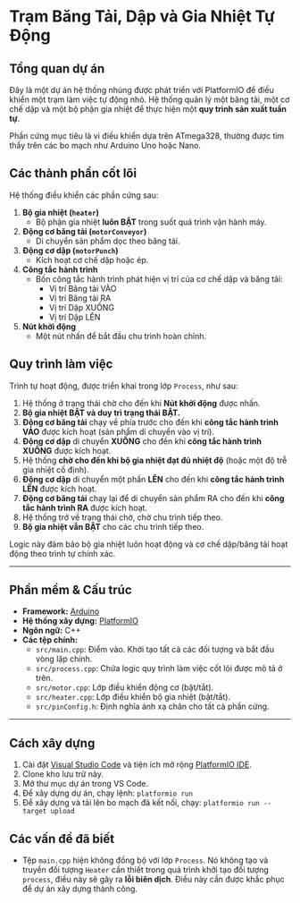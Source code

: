 # Trạm Băng Tải, Dập và Gia Nhiệt Tự Động

## Tổng quan dự án

Đây là một dự án hệ thống nhúng được phát triển với PlatformIO để điều khiển một trạm làm việc tự động nhỏ.
Hệ thống quản lý một băng tải, một cơ chế dập và một bộ phận gia nhiệt để thực hiện một **quy trình sản xuất tuần tự**.

Phần cứng mục tiêu là vi điều khiển dựa trên ATmega328, thường được tìm thấy trên các bo mạch như Arduino Uno hoặc Nano.

## Các thành phần cốt lõi

Hệ thống điều khiển các phần cứng sau:

1.  **Bộ gia nhiệt (`heater`)**
    *   Bộ phận gia nhiệt **luôn BẬT** trong suốt quá trình vận hành máy.
2.  **Động cơ băng tải (`motorConveyor`)**
    *   Di chuyển sản phẩm dọc theo băng tải.
3.  **Động cơ dập (`motorPunch`)**
    *   Kích hoạt cơ chế dập hoặc ép.
4.  **Công tắc hành trình**
    *   Bốn công tắc hành trình phát hiện vị trí của cơ chế dập và băng tải:
        *   Vị trí Băng tải VÀO
        *   Vị trí Băng tải RA
        *   Vị trí Dập XUỐNG
        *   Vị trí Dập LÊN
5.  **Nút khởi động**
    *   Một nút nhấn để bắt đầu chu trình hoàn chỉnh.

## Quy trình làm việc

Trình tự hoạt động, được triển khai trong lớp `Process`, như sau:

1.  Hệ thống ở trạng thái chờ cho đến khi **Nút khởi động** được nhấn.
2.  **Bộ gia nhiệt BẬT và duy trì trạng thái BẬT.**
3.  **Động cơ băng tải** chạy về phía trước cho đến khi **công tắc hành trình VÀO** được kích hoạt (sản phẩm di chuyển vào vị trí).
4.  **Động cơ dập** di chuyển **XUỐNG** cho đến khi **công tắc hành trình XUỐNG** được kích hoạt.
5.  Hệ thống **chờ cho đến khi bộ gia nhiệt đạt đủ nhiệt độ** (hoặc một độ trễ gia nhiệt cố định).
6.  **Động cơ dập** di chuyển một phần **LÊN** cho đến khi **công tắc hành trình LÊN** được kích hoạt.
7.  **Động cơ băng tải** chạy lại để di chuyển sản phẩm RA cho đến khi **công tắc hành trình RA** được kích hoạt.
8.  Hệ thống trở về trạng thái chờ, chờ chu trình tiếp theo.
9.  **Bộ gia nhiệt vẫn BẬT** cho các chu trình tiếp theo.

Logic này đảm bảo bộ gia nhiệt luôn hoạt động và cơ chế dập/băng tải hoạt động theo trình tự chính xác.

---

## Phần mềm & Cấu trúc

*   **Framework:** [Arduino](https://www.arduino.cc/)
*   **Hệ thống xây dựng:** [PlatformIO](https://platformio.org/)
*   **Ngôn ngữ:** C++
*   **Các tệp chính:**
    *   `src/main.cpp`: Điểm vào. Khởi tạo tất cả các đối tượng và bắt đầu vòng lặp chính.
    *   `src/process.cpp`: Chứa logic quy trình làm việc cốt lõi được mô tả ở trên.
    *   `src/motor.cpp`: Lớp điều khiển động cơ (bật/tắt).
    *   `src/heater.cpp`: Lớp điều khiển bộ gia nhiệt (bật/tắt).
    *   `src/pinConfig.h`: Định nghĩa ánh xạ chân cho tất cả phần cứng.

---

## Cách xây dựng

1.  Cài đặt [Visual Studio Code](https://code.visualstudio.com/) và tiện ích mở rộng [PlatformIO IDE](https://platformio.org/platformio-ide).
2.  Clone kho lưu trữ này.
3.  Mở thư mục dự án trong VS Code.
4.  Để xây dựng dự án, chạy lệnh: `platformio run`
5.  Để xây dựng và tải lên bo mạch đã kết nối, chạy: `platformio run --target upload`

## Các vấn đề đã biết

*   Tệp `main.cpp` hiện không đồng bộ với lớp `Process`. Nó không tạo và truyền đối tượng `Heater` cần thiết trong quá trình khởi tạo đối tượng `process`, điều này sẽ gây ra **lỗi biên dịch**. Điều này cần được khắc phục để dự án xây dựng thành công.